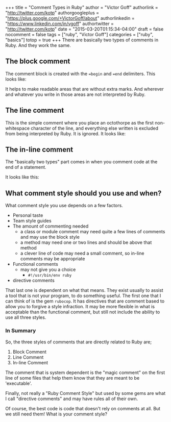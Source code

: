 +++
title = "Comment Types in Ruby"
author = "Victor Goff"
authorlink = "http://twitter.com/kotp"
authorgoogleplus = "https://plus.google.com/+VictorGoff/about"
authorlinkedin = "https://www.linkedin.com/in/vgoff"
authortwitter = "http://twitter.com/kotp"
date = "2015-03-20T01:15:34-04:00"
draft = false
nocomment = false
tags = ["ruby", "Victor Goff"]
categories = ["ruby", "basics"]
totop = true
+++
There are basically two types of comments in Ruby.  And they work the
same.<!--more-->

## The block comment
The comment block is created with the `=begin` and `=end` delimiters.
This looks like:

<script
src="https://bitbucket.org/teamrubylearning/rubylearning-code-snippets/src/a4d5c34572559d8add34e6dfddbcdfb79bd4cf29/2015/03/20/comment-types-in-ruby/comment_block.rb?embed=t"></script>

It helps to make readable areas that are without extra marks.  And
wherever and whatever you write in those areas are not interpreted by
Ruby.

## The line comment
This is the simple comment where you place an octothorpe as the first
non-whitespace character of the line, and everything else written is
excluded from being interpreted by Ruby.  It is ignored. It looks like:

<script src="https://bitbucket.org/teamrubylearning/rubylearning-code-snippets/src/a4d5c34572559d8add34e6dfddbcdfb79bd4cf29/2015/03/20/comment-types-in-ruby/comment_line.rb?embed=t"></script>

## The in-line comment
The "basically two types" part comes in when you comment code at the
end of a statement.

It looks like this:

<script src="https://bitbucket.org/teamrubylearning/rubylearning-code-snippets/src/a4d5c34572559d8add34e6dfddbcdfb79bd4cf29/2015/03/20/comment-types-in-ruby/comment_in_line.rb?embed=t"></script>


## What comment style should you use and when?
What comment style you use depends on a few factors.

* Personal taste
* Team style guides
* The amount of commenting needed
  * a class or module comment may need quite a few lines of comments and
    may use the block  style
  * a method may need one or two lines and should be above that method
  * a clever line of code may need a small comment, so in-line comments
    may be appropriate
* Functional comments
  * may not give you a choice
    * `#!/usr/bin/env ruby`
* directive comments

That last one is dependent on what that means.  They exist usually to
assist a tool that is not your program, to do something useful.  The
first one that I can think of is the gem `rubocop`.  It has directives
that are comment based to allow you to forgive a style infraction.  It
may be more flexible in what is acceptable than the functional comment,
but still not include the ability to use all three styles.

### In Summary

So, the three styles of comments that are directly related to Ruby are;

1. Block Comment
2. Line Comment
3. In-line Comment

The comment that is system dependent is the "magic comment" on the first
line of some files that help them know that they are meant to be
'executable'.

Finally, not really a "Ruby Comment Style" but used by some gems are
what I call "directive comments" and may have rules all of their own.

Of course, the best code is code that doesn't rely on comments at
all.  But we still need them!  What is your comment style?

